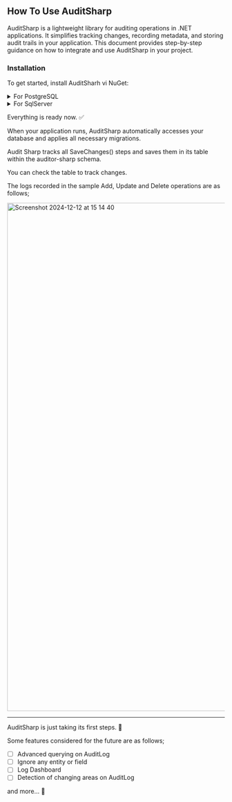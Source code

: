 ## How To Use AuditSharp

AuditSharp is a lightweight library for auditing operations in .NET applications. It simplifies tracking changes, recording metadata, and storing audit trails in your application. This document provides step-by-step guidance on how to integrate and use AuditSharp in your project.

### Installation

To get started, install AuditSharh vi NuGet:

<details>
<summary>
For PostgreSQL

</summary>

```
dotnet add package AuditSharp.PostgreSql
```

### Configuration

```csharp
var host = builder.Configuration.GetValue<string>("{YOUR_CONNECTION_STRINĞ}");
builder.Services.AddDbContext<YourDbContext>(options => options.UseNpgsql(host).RegisterAuditSharp());
builder.Services.AddAuditSharp(options =>
{
    options.UseNpgsql(host);
});
```

```csharp
app.UseAuditSharp();
```
</details>


<details>
<summary>
For SqlServer

</summary>


```
dotnet add package AuditSharp.SqlServer
```

### Configuration

```csharp
var connectionString = builder.Configuration.GetConnectionString("DefaultConnection") ??
throw new InvalidOperationException("Connection string 'DefaultConnection' not found.");
builder.Services.AddDbContext<ApplicationDbContext>(options =>
{
    options.UseSqlServer(connectionString);
    options.RegisterAuditSharp();
});
builder.Services.AddAuditSharp(optionsBuilder => optionsBuilder.UseSqlServer(connectionString));
```

```csharp
app.UseAuditSharp();
```

</details>


Everything is ready now. ✅

When your application runs, AuditSharp automatically accesses your database and applies all necessary migrations.

Audit Sharp tracks all SaveChanges() steps and saves them in its table within the auditor-sharp schema.

You can check the table to track changes.

The logs recorded in the sample Add, Update and Delete operations are as follows;

<img width="1176" alt="Screenshot 2024-12-12 at 15 14 40" src="https://github.com/user-attachments/assets/9b4a980b-1021-4c33-b750-6db13cc36e7d" />

------

AuditSharp is just taking its first steps. 🐣

Some features considered for the future are as follows;

- [ ] Advanced querying on AuditLog
- [ ] Ignore any entity or field
- [ ] Log Dashboard
- [ ] Detection of changing areas on AuditLog

and more... 🚀
